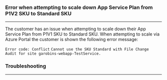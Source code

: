 ### Error when attempting to scale down App Service Plan from P1V2 SKU to Standard SKU
---

The customer has an issue when attempting to scale down their App Service Plan from P1V1 SKU to Standard SKU. When attempting to scale via Azure Portal the customer is shown the following error message:

`Error code: Conflict`
`Cannot use the SKU Standard with File Change Audit for site garobins-webapp-TestService.`

### Troubleshooting
---

